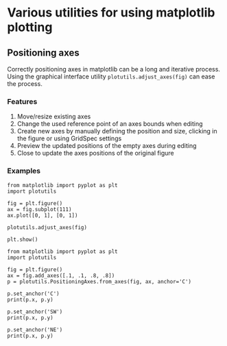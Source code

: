 # Various utilities for using matplotlib plotting

## Positioning axes
Correctly positioning axes in matplotlib can be a long and iterative process. Using the graphical interface utility `plotutils.adjust_axes(fig)` can ease the process.

### Features
1. Move/resize existing axes
2. Change the used reference point of an axes bounds when editing
3. Create new axes by manually defining the position and size, clicking in the figure or using GridSpec settings
4. Preview the updated positions of the empty axes during editing
5. Close to update the axes positions of the original figure

### Examples
```
from matplotlib import pyplot as plt
import plotutils

fig = plt.figure()
ax = fig.subplot(111)
ax.plot([0, 1], [0, 1])

plotutils.adjust_axes(fig)

plt.show()
```

```
from matplotlib import pyplot as plt
import plotutils

fig = plt.figure()
ax = fig.add_axes([.1, .1, .8, .8])
p = plotutils.PositioningAxes.from_axes(fig, ax, anchor='C')

p.set_anchor('C')
print(p.x, p.y)

p.set_anchor('SW')
print(p.x, p.y)

p.set_anchor('NE')
print(p.x, p.y)
```